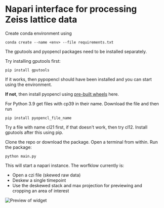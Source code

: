 # Napari interface for processing Zeiss lattice data

Create conda environment using

    conda create --name <env> --file requirements.txt

The gputools and pyopencl packages need to be installed separately.

Try installing gputools first:

    pip install gputools

If it works, then pypopencl should have been installed and you can start using the environment. 

**If not**, then install pyopencl using [pre-built wheels](https://www.lfd.uci.edu/~gohlke/pythonlibs/#pyopencl) here.

For Python 3.9 get files with cp39 in their name. Download the file and then run 

    pip install pyopencl_file_name
Try a file with name cl21 first, if that doesn't work, then try cl12. Install gputools after this using pip. 

Clone the repo or download the package. Open a terminal from within.
Run the package:

    python main.py

This will start a napari instance.
The worfklow currently is:
* Open a czi file (skewed raw data)
* Deskew a single timepoint
* Use the deskewed stack and max projection for previewing and cropping an area of interest

![Preview of widget](resources/preview_video.gif)

